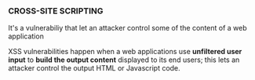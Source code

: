 ### CROSS-SITE SCRIPTING
It's a vulnerabiliy that let an attacker control some of the content of a web application

XSS vulnerabilities happen when a web applications use **unfiltered user input** to **build the output content** displayed to its end users;
this lets an attacker control the output HTML or Javascript code.
